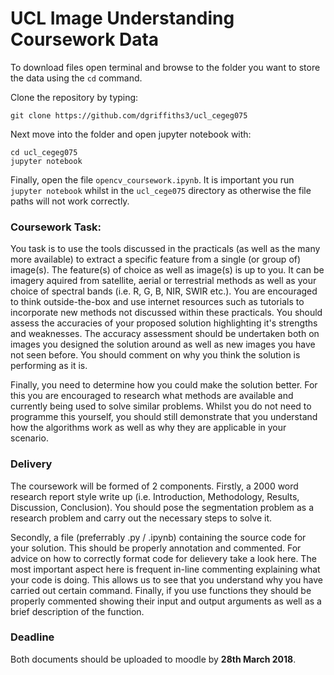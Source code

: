 # UCL Image Understanding Coursework Data

To download files open terminal and browse to the folder you want to store the data using the `cd` command.

Clone the repository by typing: 

`git clone https://github.com/dgriffiths3/ucl_cegeg075`

Next move into the folder and open jupyter notebook with: 

```
cd ucl_cegeg075
jupyter notebook
```

Finally, open the file `opencv_coursework.ipynb`. It is important you run `jupyter notebook` whilst in the `ucl_cege075` directory as otherwise the file paths will not work correctly.

### Coursework Task:

You task is to use the tools discussed in the practicals (as well as the many more available) to extract a specific feature from a single (or group of) image(s). The feature(s) of choice as well as image(s) is up to you. It can be imagery aquired from satellite, aerial or terrestrial methods as well as your choice of spectral bands (i.e. R, G, B, NIR, SWIR etc.). You are encouraged to think outside-the-box and use internet resources such as tutorials to incorporate new methods not discussed within these practicals.
You should assess the accuracies of your proposed solution highlighting it's strengths and weaknesses. The accuracy assessment should be undertaken both on images you designed the solution around as well as new images you have not seen before. You should comment on why you think the solution is performing as it is.

Finally, you need to determine how you could make the solution better. For this you are encouraged to research what methods are available and currently being used to solve similar problems. Whilst you do not need to programme this yourself, you should still demonstrate that you understand how the algorithms work as well as why they are applicable in your scenario.

### Delivery

The coursework will be formed of 2 components. Firstly, a 2000 word research report style write up (i.e. Introduction, Methodology, Results, Discussion, Conclusion). You should pose the segmentation problem as a research problem and carry out the necessary steps to solve it.

Secondly, a file (preferrably .py / .ipynb) containing the source code for your solution. This should be properly annotation and commented. For advice on how to correctly format code for delievery take a look here. The most important aspect here is frequent in-line commenting explaining what your code is doing. This allows us to see that you understand why you have carried out certain command. Finally, if you use functions they should be properly commented showing their input and output arguments as well as a brief description of the function.

### Deadline

Both documents should be uploaded to moodle by **28th March 2018**.
